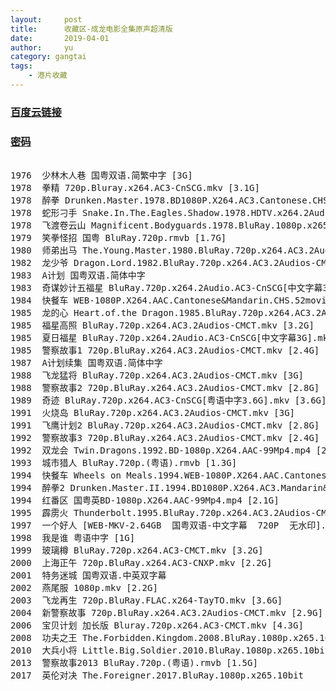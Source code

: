 ```yaml
---
layout:     post
title:      收藏区-成龙电影全集原声超清版
date:       2019-04-01
author:     yu
category: gangtai
tags:
    - 港片收藏
---
```


### [百度云链接](https://mubu.com/doc/ApIPbbtPr1)
### [密码](https://www.510ka.com/details/1G0O1CEJ)

<pre>

1976  少林木人巷 国粤双语.简繁中字 [3G]
1978  拳精 720p.Bluray.x264.AC3-CnSCG.mkv [3.1G]
1978  醉拳 Drunken.Master.1978.BD1080P.X264.AC3.Cantonese.CHS.Adans.mkv [4.8G]
1978  蛇形刁手 Snake.In.The.Eagles.Shadow.1978.HDTV.x264.2Audio.AC3-CnSCG.mkv [2.4G]
1978  飞渡卷云山 Magnificent.Bodyguards.1978.BluRay.1080p.x265.10bit.mkv
1979  笑拳怪招 国粤 BluRay.720p.rmvb [1.7G]
1980  师弟出马 The.Young.Master.1980.BluRay.720p.x264.AC3.2Audios-CMCT.mkv [3.4G]
1982  龙少爷 Dragon.Lord.1982.BluRay.720p.x264.AC3.2Audios-CMCT.mkv [3.3G]
1983  A计划 国粤双语.简体中字
1983  奇谋妙计五福星 BluRay.720p.x264.2Audio.AC3-CnSCG[中文字幕3.5G].mkv [3.5G]
1984  快餐车 WEB-1080P.X264.AAC.Cantonese&Mandarin.CHS.52movieba [2.1G]
1985  龙的心 Heart.of.the Dragon.1985.BluRay.720p.x264.AC3.2Audios-CMCT.mkv [3G]
1985  福星高照 BluRay.720p.x264.AC3.2Audios-CMCT.mkv [3.2G]
1985  夏日福星 BluRay.720p.x264.2Audio.AC3-CnSCG[中文字幕3G].mkv [3G]
1985  警察故事1 720p.BluRay.x264.AC3.2Audios-CMCT.mkv [2.4G]
1987  A计划续集 国粤双语.简体中字
1988  飞龙猛将 BluRay.720p.x264.AC3.2Audios-CMCT.mkv [3G]
1988  警察故事2 720p.BluRay.x264.AC3.2Audios-CMCT.mkv [2.8G]
1989  奇迹 BluRay.720p.x264.AC3-CnSCG[粤语中字3.6G].mkv [3.6G]
1991  火烧岛 BluRay.720p.x264.AC3.2Audios-CMCT.mkv [3G]
1991  飞鹰计划2 BluRay.720p.x264.AC3.2Audios-CMCT.mkv [2.8G]
1992  警察故事3 720p.BluRay.x264.AC3.2Audios-CMCT.mkv [2.4G]
1992  双龙会 Twin.Dragons.1992.BD-1080p.X264.AAC-99Mp4.mp4 [2.7G]
1993  城市猎人 BluRay.720p.(粤语).rmvb [1.3G]
1994  快餐车 Wheels on Meals.1994.WEB-1080P.X264.AAC.Cantonese.CHS.52movieba.mp4 [2.1G]
1994  醉拳2 Drunken.Master.II.1994.BD1080P.X264.AC3.Mandarin&Cantonese.CHS.Adans.mkv [4.6G]
1994  红番区 国粤英BD-1080p.X264.AAC-99Mp4.mp4 [2.1G]
1995  霹雳火 Thunderbolt.1995.BluRay.720p.x264.AC3.2Audios-CMCT.mkv [3.6G]
1997  一个好人 [WEB-MKV-2.64GB  国粤双语-中文字幕  720P  无水印].mkv [2.6G]
1998  我是谁 粤语中字 [1G]
1999  玻璃樽 BluRay.720p.x264.AC3-CMCT.mkv [3.2G]
2000  上海正午 720p.BluRay.x264.AC3-CNXP.mkv [2.2G]
2001  特务迷城 国粤双语.中英双字幕
2002  燕尾服 1080p.mkv [2.2G]
2003  飞龙再生 720p.BluRay.FLAC.x264-TayTO.mkv [3.6G]
2004  新警察故事 720p.BluRay.x264.AC3.2Audios-CMCT.mkv [2.9G]
2006  宝贝计划 加长版 Bluray.720p.x264.AC3-CMCT.mkv [4.3G]
2008  功夫之王 The.Forbidden.Kingdom.2008.BluRay.1080p.x265.10bit.2Audio.mkv
2010  大兵小将 Little.Big.Soldier.2010.BluRay.1080p.x265.10bit.2Audio.mkv
2013  警察故事2013 BluRay.720p.(粤语).rmvb [1.5G]
2017  英伦对决 The.Foreigner.2017.BluRay.1080p.x265.10bit
</pre>
